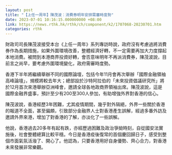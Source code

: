 ```yaml
---
layout: post
title: "【上任一周年】陳茂波：消費券明年安排需審時度勢"
date: 2023-07-01 10:16:15.000000000 +08:00
link: https://news.rthk.hk/rthk/ch/component/k2/1707068-20230701.htm
categories: rthk
---
```


財政司司長陳茂波接受本台《上任一周年》系列專訪時說，政府沒有考慮過將消費券作為長期措施，如果外圍環境改善，整體經濟好轉，不一定需要再加大力度撐起本地消費。被問到本港商界投資好轉，會否意味明年不再派消費券，陳茂波說，目前言之尚早，要考慮外圍環境變化，政府需審時度勢。

香港下半年將繼續舉辦不同的國際論壇，包括今年11月會再次舉辦「國際金融領袖高峰論壇」，規模將較去年大；總部設於沙特阿拉伯的「未來投資倡議研究所」將於12月首次來港舉辦亞洲峰會，邀請全球各地政商界領袖出席。陳茂波說，這是國際金融界盛事，預計至少有200至300人參加，有助增強外界對香港的信心。

陳茂波說，香港經歷3年困難，尤其疫情期間，幾乎對外隔絕，外界一些關於香港的報道不全面，甚至偏頗，引致部分金融界人士對香港產生誤解，經過多番外訪及邀請外界來港，增加了對香港的了解，亦淡化了一些誤解。

他說，香港過去20多年有起有跌，亦經歷過困難及政治爭拗時刻，自從國安法實施後，社會整體總算比較平穩。今日是香港疫後復常的首個慶回歸日子，感受到整個市面氣氛活潑了、開心了。他認為，只要香港用好自身優勢、齊心合力，對香港未來發展非常樂觀。
